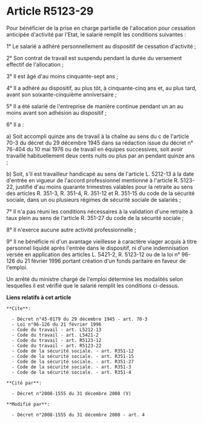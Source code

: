 # Article R5123-29

Pour bénéficier de la prise en charge partielle de l'allocation pour cessation anticipée d'activité par l'Etat, le salarié
remplit les conditions suivantes : 

1° Le salarié a adhéré personnellement au dispositif de cessation d'activité ; 

2° Son contrat de travail est suspendu pendant la durée du versement effectif de l'allocation ; 

3° Il est âgé d'au moins cinquante-sept ans ; 

4° Il a adhéré au dispositif, au plus tôt, à cinquante-cinq ans et, au plus tard, avant son soixante-cinquième
anniversaire ; 

5° Il a été salarié de l'entreprise de manière continue pendant un an au moins avant son adhésion au dispositif ; 

6° Il a : 

a) Soit accompli quinze ans de travail à la chaîne au sens du c de l'article 70-3 du décret du 29 décembre 1945 dans sa
rédaction issue du décret n° 76-404 du 10 mai 1976 ou de travail en équipes successives, soit avoir travaillé habituellement
deux cents nuits ou plus par an pendant quinze ans ; 

b) Soit, s'il est travailleur handicapé au sens de l'article L. 5212-13 à la date d'entrée en vigueur de l'accord
professionnel mentionné à l'article R. 5123-22, justifié d'au moins quarante trimestres valables pour la retraite au sens des
articles R. 351-3, 
R. 351-4, R. 351-12 et R. 351-15 du code de la sécurité sociale, dans un ou plusieurs régimes de sécurité sociale de
salariés ; 

7° Il n'a pas réuni les conditions nécessaires à la validation d'une retraite à taux plein au sens           de l'article R.
351-27 du code de la sécurité sociale ; 

8° Il n'exerce aucune autre activité professionnelle ; 

9° Il ne bénéficie ni d'un avantage vieillesse à caractère viager acquis à titre personnel liquidé après l'entrée dans le
dispositif, ni d'une indemnisation versée en application des articles L. 5421-2, 
R. 5123-12 ou de la loi n° 96-126 du 21 février 1996 portant création d'un fonds paritaire en faveur de l'emploi. 

Un arrêté du ministre chargé de l'emploi détermine les modalités selon lesquelles il est vérifié que le salarié remplit les
conditions ci-dessus.

**Liens relatifs à cet article**

	**Cite**:

	  - Décret n°45-0179 du 29 décembre 1945 - art. 70-3
	  - Loi n°96-126 du 21 février 1996
	  - Code du travail - art. L5212-13
	  - Code du travail - art. L5421-2
	  - Code du travail - art. R5123-12
	  - Code du travail - art. R5123-22
	  - Code de la sécurité sociale. - art. R351-12
	  - Code de la sécurité sociale. - art. R351-15
	  - Code de la sécurité sociale. - art. R351-27
	  - Code de la sécurité sociale. - art. R351-3
	  - Code de la sécurité sociale. - art. R351-4

	**Cité par**:

	  - Décret n°2008-1555 du 31 décembre 2008 (V)

	**Modifié par**:

	  - Décret n°2008-1555 du 31 décembre 2008 - art. 4

